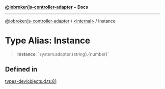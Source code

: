 [**@iobroker/js-controller-adapter**](../../README.md) • **Docs**

***

[@iobroker/js-controller-adapter](../../globals.md) / [\<internal\>](../README.md) / Instance

# Type Alias: Instance

> **Instance**: \`system.adapter.$\{string\}.$\{number\}\`

## Defined in

[types-dev/objects.d.ts:81](https://github.com/ioBroker/ioBroker.js-controller/blob/3daa8532c48e6c817fc472607ccec26424ca987e/packages/types-dev/objects.d.ts#L81)

